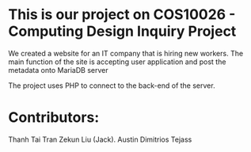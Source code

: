 # This is our project on COS10026 - Computing Design Inquiry Project
We created a website for an IT company that is hiring new workers. The main function of the site is accepting user application and post the metadata onto MariaDB server


The project uses PHP to connect to the back-end of the server.

# Contributors:
Thanh Tai Tran
Zekun Liu (Jack). 
Austin 
Dimitrios
Tejass


